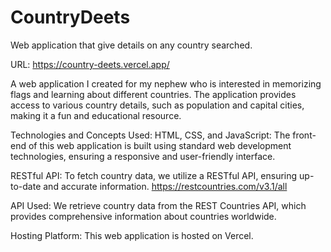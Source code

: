# CountryDeets
Web application that give details on any country searched.

URL: https://country-deets.vercel.app/

A web application I created for my nephew who is interested in memorizing flags and learning about different countries. The application provides access to various country details, such as population and capital cities, making it a fun and educational resource.

Technologies and Concepts Used:
HTML, CSS, and JavaScript: The front-end of this web application is built using standard web development technologies, ensuring a responsive and user-friendly interface.

RESTful API: To fetch country data, we utilize a RESTful API, ensuring up-to-date and accurate information.
https://restcountries.com/v3.1/all

API Used:
We retrieve country data from the REST Countries API, which provides comprehensive information about countries worldwide.

Hosting Platform:
This web application is hosted on Vercel.




